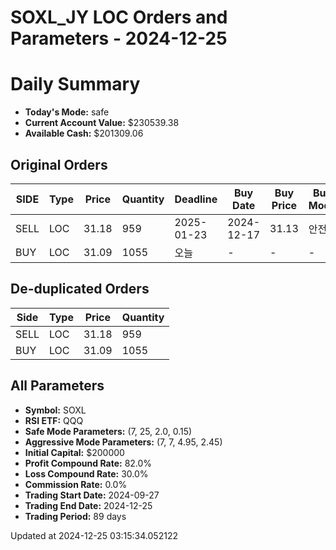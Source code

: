 # SOXL_JY LOC Orders and Parameters - 2024-12-25

# Daily Summary

- **Today's Mode:** safe
- **Current Account Value:** $230539.38
- **Available Cash:** $201309.06

## Original Orders

| SIDE | Type | Price | Quantity | Deadline | Buy Date | Buy Price | Buy Mode |
|------|------|-------|----------|----------|----------|-----------|----------|
| SELL | LOC | 31.18 | 959 | 2025-01-23 | 2024-12-17 | 31.13 | 안전 |
| BUY | LOC | 31.09 | 1055 | 오늘 | - | - | - |

## De-duplicated Orders

| Side | Type | Price | Quantity |
|------|------|-------|----------|
| SELL | LOC | 31.18 | 959 |
| BUY | LOC | 31.09 | 1055 |

## All Parameters

- **Symbol:** SOXL
- **RSI ETF:** QQQ
- **Safe Mode Parameters:** (7, 25, 2.0, 0.15)
- **Aggressive Mode Parameters:** (7, 7, 4.95, 2.45)
- **Initial Capital:** $200000
- **Profit Compound Rate:** 82.0%
- **Loss Compound Rate:** 30.0%
- **Commission Rate:** 0.0%
- **Trading Start Date:** 2024-09-27
- **Trading End Date:** 2024-12-25
- **Trading Period:** 89 days

Updated at 2024-12-25 03:15:34.052122
